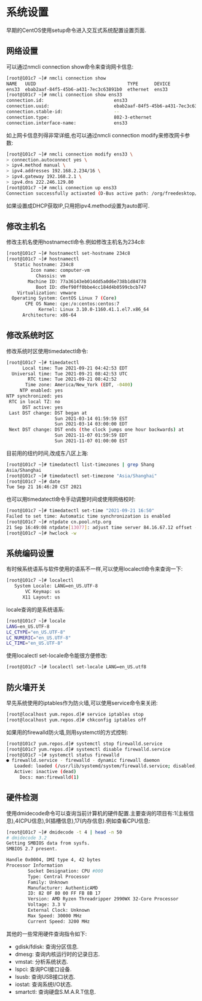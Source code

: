 # 系统设置

早期的CentOS使用setup命令进入交互式系统配置设置页面.

## 网络设置

可以通过nmcli connection show命令来查询网卡信息:

```sh
[root@101c7 ~]# nmcli connection show
NAME   UUID                                  TYPE      DEVICE 
ens33  ebab2aaf-84f5-45b6-a431-7ec3c63891b0  ethernet  ens33
[root@101c7 ~]# nmcli connection show ens33
connection.id:                          ens33
connection.uuid:                        ebab2aaf-84f5-45b6-a431-7ec3c63891b0
connection.stable-id:                   --
connection.type:                        802-3-ethernet
connection.interface-name:              ens33
```

如上网卡信息列得非常详细,也可以通过nmcli connection modify来修改网卡参数:

```sh
[root@101c7 ~]# nmcli connection modify ens33 \
> connection.autoconnect yes \
> ipv4.method manual \
> ipv4.addresses 192.168.2.234/16 \
> ipv4.gateway 192.168.2.1 \
> ipv4.dns 222.246.129.80
[root@101c7 ~]# nmcli connection up ens33
Connection successfully activated (D-Bus active path: /org/freedesktop/NetworkManager/ActiveConnection/2)
```

如果设置成DHCP获取IP,只用把ipv4.method设置为auto即可.



## 修改主机名

修改主机名使用hostnamectl命令.例如修改主机名为234c8:

```sh
[root@101c7 ~]# hostnamectl set-hostname 234c8
[root@101c7 ~]# hostnamectl
   Static hostname: 234c8
         Icon name: computer-vm
           Chassis: vm
        Machine ID: 77a36143eb014dd5a0d6e738b1d84778
           Boot ID: d9ef90ff0bbe4cc184d4b0599cbcb747
    Virtualization: vmware
  Operating System: CentOS Linux 7 (Core)
       CPE OS Name: cpe:/o:centos:centos:7
            Kernel: Linux 3.10.0-1160.41.1.el7.x86_64
      Architecture: x86-64
```



## 修改系统时区

修改系统时区使用timedatectl命令:

```sh
[root@101c7 ~]# timedatectl
      Local time: Tue 2021-09-21 04:42:53 EDT
  Universal time: Tue 2021-09-21 08:42:53 UTC
        RTC time: Tue 2021-09-21 08:42:52
       Time zone: America/New_York (EDT, -0400)
     NTP enabled: yes
NTP synchronized: yes
 RTC in local TZ: no
      DST active: yes
 Last DST change: DST began at
                  Sun 2021-03-14 01:59:59 EST
                  Sun 2021-03-14 03:00:00 EDT
 Next DST change: DST ends (the clock jumps one hour backwards) at
                  Sun 2021-11-07 01:59:59 EDT
                  Sun 2021-11-07 01:00:00 EST
```

目前用的纽约时间,改成东八区上海:

```sh
[root@101c7 ~]# timedatectl list-timezones | grep Shang
Asia/Shanghai
[root@101c7 ~]# timedatectl set-timezone "Asia/Shanghai"
[root@101c7 ~]# date
Tue Sep 21 16:46:20 CST 2021
```

也可以用timedatectl命令手动调整时间或使用网络校时:

```sh
[root@101c7 ~]# timedatectl set-time "2021-09-21 16:50"
Failed to set time: Automatic time synchronization is enabled
[root@101c7 ~]# ntpdate cn.pool.ntp.org
21 Sep 16:49:08 ntpdate[13077]: adjust time server 84.16.67.12 offset -0.002613 sec
[root@101c7 ~]# hwclock -w
```



## 系统编码设置

有时候系统语系与软件使用的语系不一样,可以使用localectl命令来查询一下:

```sh
[root@101c7 ~]# localectl
   System Locale: LANG=en_US.UTF-8
       VC Keymap: us
      X11 Layout: us
```

locale查询的是系统语系:

```sh
[root@101c7 ~]# locale
LANG=en_US.UTF-8
LC_CTYPE="en_US.UTF-8"
LC_NUMERIC="en_US.UTF-8"
LC_TIME="en_US.UTF-8"
```

使用localectl set-locale命令能很方便修改:

```sh
[root@101c7 ~]# localectl set-locale LANG=en_US.utf8
```



## 防火墙开关

早先系统使用的iptables作为防火墙,可以使用service命令来关闭:

```sh
[root@localhost yum.repos.d]# service iptables stop
[root@localhost yum.repos.d]# chkconfig iptables off
```

如果用的firewalld防火墙,则用systemctl的方式控制:

```sh
[root@101c7 yum.repos.d]# systemctl stop firewalld.service
[root@101c7 yum.repos.d]# systemctl disable firewalld.service
[root@101c7 ~]# systemctl status firewalld
● firewalld.service - firewalld - dynamic firewall daemon
   Loaded: loaded (/usr/lib/systemd/system/firewalld.service; disabled; vendor preset: enabled)
   Active: inactive (dead)
     Docs: man:firewalld(1)
```



## 硬件检测

使用dmidecode命令可以查询当前计算机的硬件配置.主要查询的项目有:1(主板信息),4(CPU信息),9(插槽信息),17(内存信息).例如查看CPU信息:

```sh
[root@101c7 ~]# dmidecode -t 4 | head -n 50
# dmidecode 3.2
Getting SMBIOS data from sysfs.
SMBIOS 2.7 present.

Handle 0x0004, DMI type 4, 42 bytes
Processor Information
        Socket Designation: CPU #000
        Type: Central Processor
        Family: Unknown
        Manufacturer: AuthenticAMD
        ID: 82 0F 80 00 FF FB 8B 17
        Version: AMD Ryzen Threadripper 2990WX 32-Core Processor
        Voltage: 3.3 V
        External Clock: Unknown
        Max Speed: 30000 MHz
        Current Speed: 3200 MHz
```

其他的一些常用硬件查询指令如下:

- gdisk/fdisk: 查询分区信息.
- dmesg: 查询内核运行时的记录日志.
- vmstat: 分析系统状态.
- lspci: 查询PCI接口设备.
- lsusb: 查询USB接口状态.
- iostat: 查询系统I/O状态.
- smartctl: 查询硬盘S.M.A.R.T信息.





